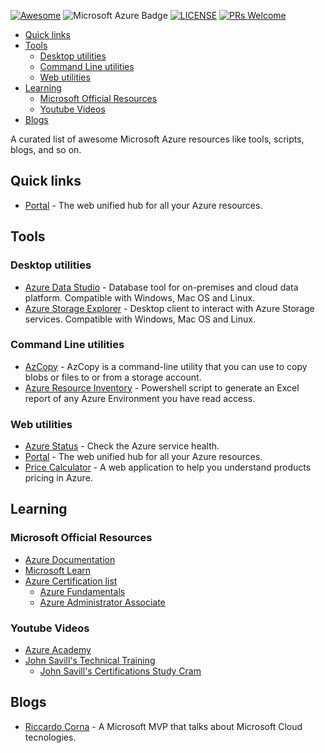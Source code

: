 [![Awesome](https://awesome.re/badge-flat.svg)](https://awesome.re)
![Microsoft Azure Badge](https://img.shields.io/badge/Microsoft%19Azure-0078D4?logo=microsoftazure&logoColor=fff&style=flat)
[![LICENSE](https://img.shields.io/badge/license-CC-1%201.0-white.svg)](https://github.com/limillusion/awesome-azure/blob/master/LICENSE)
[![PRs Welcome](https://img.shields.io/badge/PRs-welcome-brightgreen.svg)](https://github.com/limillusion/awesome-azure/pulls)


- [Quick links](#quick-links)
- [Tools](#tools)
  - [Desktop utilities](#desktop-utilities)
  - [Command Line utilities](#command-line-utilities)
  - [Web utilities](#web-utilities)
- [Learning](#learning)
  - [Microsoft Official Resources](#microsoft-official-resources)
  - [Youtube Videos](#youtube-videos)
- [Blogs](#blogs)

A curated list of awesome Microsoft Azure resources like tools, scripts, blogs, and so on.

## Quick links
- [Portal](https://portal.azure.com/) - The web unified hub for all your Azure resources.

## Tools 
### Desktop utilities
 - [Azure Data Studio](https://learn.microsoft.com/en-us/sql/azure-data-studio/download-azure-data-studio?view=sql-server-ver16&tabs=redhat-install%2Credhat-uninstall#download-azure-data-studio) - Database tool for on-premises and cloud data platform. Compatible with Windows, Mac OS and Linux.
 - [Azure Storage Explorer](https://azure.microsoft.com/en-us/products/storage/storage-explorer/) - Desktop client to interact with Azure Storage services. Compatible with Windows, Mac OS and Linux.
### Command Line utilities
 - [AzCopy](https://learn.microsoft.com/en-us/azure/storage/common/storage-use-azcopy-v10) - AzCopy is a command-line utility that you can use to copy blobs or files to or from a storage account.
 - [Azure Resource Inventory](https://github.com/microsoft/ARI) - Powershell script to generate an Excel report of any Azure Environment you have read access.
### Web utilities
 - [Azure Status](https://azure.status.microsoft/) - Check the Azure service health.
 - [Portal](https://portal.azure.com/) - The web unified hub for all your Azure resources. 
 - [Price Calculator](https://azure.microsoft.com/it-it/pricing/calculator/) - A web application to help you understand products pricing in Azure.

 ## Learning
 ### Microsoft Official Resources
 - [Azure Documentation](https://learn.microsoft.com/en-us/azure/?product=popular)
 - [Microsoft Learn](https://learn.microsoft.com/en-us/training/azure/)
 - [Azure Certification list](https://learn.microsoft.com/en-us/certifications/browse/?technology=Microsoft%20Azure)
    - [Azure Fundamentals](https://learn.microsoft.com/en-us/certifications/azure-fundamentals/)
    - [Azure Administrator Associate](https://learn.microsoft.com/en-us/certifications/azure-administrator/) 
 ### Youtube Videos
 - [Azure Academy](https://www.youtube.com/@AzureAcademy/)
 - [John Savill's Technical Training](https://www.youtube.com/@NTFAQGuy)
    - [John Savill's Certifications Study Cram](https://www.youtube.com/playlist?list=PLlVtbbG169nH_CJl4wwKBfS1V8nMYr7xL)
 
 ## Blogs
  - [Riccardo Corna](https://itspecialist.cloud/) - A Microsoft MVP that talks about Microsoft Cloud tecnologies.
    
